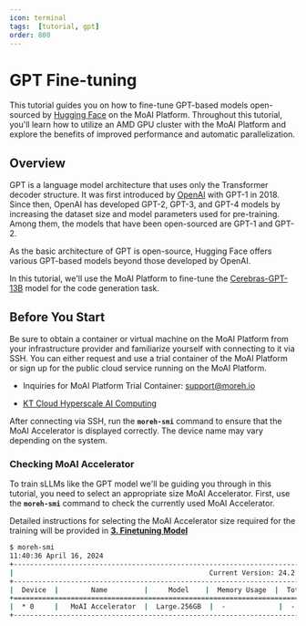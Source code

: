 ```yaml
---
icon: terminal
tags:  [tutorial, gpt]
order: 800
---
```


# GPT Fine-tuning

This tutorial guides you on how to fine-tune GPT-based models open-sourced by [Hugging Face](https://huggingface.co/) on the MoAI Platform. Throughout this tutorial, you'll learn how to utilize an AMD GPU cluster with the MoAI Platform and explore the benefits of improved performance and automatic parallelization.

## Overview

GPT is a language model architecture that uses only the Transformer decoder structure. It was first introduced by [OpenAI](https://openai.com/) with GPT-1 in 2018. Since then, OpenAI has developed GPT-2, GPT-3, and GPT-4 models by increasing the dataset size and model parameters used for pre-training. Among them, the models that have been open-sourced are GPT-1 and GPT-2.

As the basic architecture of GPT is open-source, Hugging Face offers various GPT-based models beyond those developed by OpenAI.

In this tutorial, we'll use the MoAI Platform to fine-tune the [Cerebras-GPT-13B](https://huggingface.co/cerebras/Cerebras-GPT-13B) model for the code generation task.


## Before You Start

Be sure to obtain a container or virtual machine on the MoAI Platform from your infrastructure provider and familiarize yourself with connecting to it via SSH. You can either request and use a trial container of the MoAI Platform or sign up for the public cloud service running on the MoAI Platform.

* Inquiries for MoAI Platform Trial Container: [support@moreh.io](support@moreh.io)

* [KT Cloud Hyperscale AI Computing](https://cloud.kt.com/solution/hyperscaleAiComputing/)

After connecting via SSH, run the **`moreh-smi`** command to ensure that the MoAI Accelerator is displayed correctly. The device name may vary depending on the system. 


### Checking MoAI Accelerator

To train sLLMs like the GPT model we'll be guiding you through in this tutorial, you need to select an appropriate size MoAI Accelerator. First, use the **`moreh-smi`** command to check the currently used MoAI Accelerator.

Detailed instructions for selecting the MoAI Accelerator size required for the training will be provided in [**3. Finetuning Model**](3_finetuning.md)


```bash
$ moreh-smi
11:40:36 April 16, 2024
+-------------------------------------------------------------------------------------------------+
|                                                Current Version: 24.2.0  Latest Version: 24.2.0  |
+-------------------------------------------------------------------------------------------------+
|  Device  |        Name         |     Model    |  Memory Usage  |  Total Memory  |  Utilization  |
+=================================================================================================+
|  * 0     |   MoAI Accelerator  |  Large.256GB  |  -             |  -             |  -           |
+-------------------------------------------------------------------------------------------------+
```

